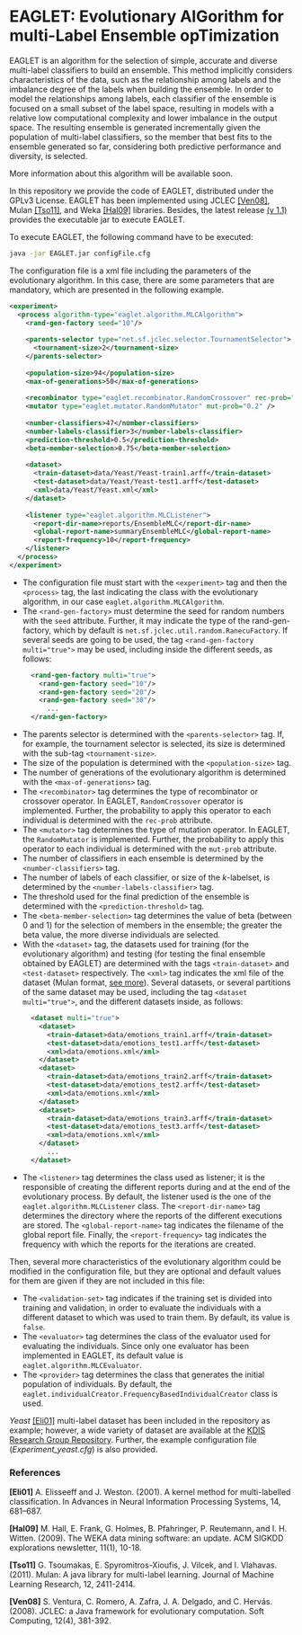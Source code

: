# EAGLET: Evolutionary AlGorithm for multi-Label Ensemble opTimization

EAGLET is an algorithm for the selection of simple, accurate and diverse multi-label classifiers to build an ensemble. This method implicitly considers characteristics of the data, such as the relationship among labels and the imbalance degree of the labels when building the ensemble. In order to model the relationships among labels, each classifier of the ensemble is focused on a small subset of the label space, resulting in models with a relative low computational complexity and lower imbalance in the output space. The resulting ensemble is generated incrementally given the population of multi-label classifiers, so the member that best fits to the ensemble generated so far, considering both predictive performance and diversity, is selected.

More information about this algorithm will be available soon.

<!--
> Jose M. Moyano, Eva L. Gibaja, Krzysztof J. Cios, Sebastián Ventura. "Combining Accurate and Diverse Multi-Label Classifiers Based on Projections of the Output Space Using Evolutionary Algorithms". Submitted to ---. (2019).
-->
<!--
If you use EAGLET, please cite the paper. Further, a [bibtex citation file](https://github.com/i02momuj/EAGLET/blob/master/citation.bib) is also provided.
-->

In this repository we provide the code of EAGLET, distributed under the GPLv3 License. EAGLET has been implemented using JCLEC [[Ven08]](#Ven08), Mulan [[Tso11]](#Tso11), and Weka [[Hal09]](#Hal09)  libraries. Besides, the latest release [(v 1.1)](https://github.com/i02momuj/EAGLET/releases/tag/v1.1) provides the executable jar to execute EAGLET.

To execute EAGLET, the following command have to be executed:
```sh
java -jar EAGLET.jar configFile.cfg
```

The configuration file is a xml file including the parameters of the evolutionary algorithm. In this case, there are some parameters that are mandatory, which are presented in the following example.

```xml
<experiment>
  <process algorithm-type="eaglet.algorithm.MLCAlgorithm">
    <rand-gen-factory seed="10"/>
     
    <parents-selector type="net.sf.jclec.selector.TournamentSelector">
      <tournament-size>2</tournament-size>
    </parents-selector>
     
    <population-size>94</population-size>
    <max-of-generations>50</max-of-generations>    
     
    <recombinator type="eaglet.recombinator.RandomCrossover" rec-prob="0.7" />
    <mutator type="eaglet.mutator.RandomMutator" mut-prob="0.2" />
     
    <number-classifiers>47</number-classifiers>
    <number-labels-classifier>3</number-labels-classifier>
    <prediction-threshold>0.5</prediction-threshold>
    <beta-member-selection>0.75</beta-member-selection>
     
    <dataset>
      <train-dataset>data/Yeast/Yeast-train1.arff</train-dataset>
      <test-dataset>data/Yeast/Yeast-test1.arff</test-dataset>
      <xml>data/Yeast/Yeast.xml</xml>
    </dataset>
    
    <listener type="eaglet.algorithm.MLCListener">
      <report-dir-name>reports/EnsembleMLC</report-dir-name>
      <global-report-name>summaryEnsembleMLC</global-report-name>
      <report-frequency>10</report-frequency> 
    </listener>
  </process>
</experiment>

```

* The configuration file must start with the ```<experiment>``` tag and then the ```<process>``` tag, the last indicating the class with the evolutionary algorithm, in our case ```eaglet.algorithm.MLCAlgorithm```.
* The ```<rand-gen-factory>``` must determine the seed for random numbers with the ```seed``` attribute. Further, it may indicate the type of the rand-gen-factory, which by default is ```net.sf.jclec.util.random.RanecuFactory```. If several seeds are going to be used, the tag ```<rand-gen-factory multi="true">``` may be used, including inside the different seeds, as follows:
  ```xml
    <rand-gen-factory multi="true">
	  <rand-gen-factory seed="10"/>
	  <rand-gen-factory seed="20"/>
	  <rand-gen-factory seed="30"/>
	    ...
    </rand-gen-factory>
  ```
* The parents selector is determined with the ```<parents-selector>``` tag. If, for example, the tournament selector is selected, its size is determined with the sub-tag ```<tournament-size>```.
* The size of the population is determined with the ```<population-size>``` tag.
* The number of generations of the evolutionary algorithm is determined with the ```<max-of-generations>``` tag.
* The ```<recombinator>``` tag determines the type of recombinator or crossover operator. In EAGLET, ```RandomCrossover``` operator is implemented. Further, the probability to apply this operator to each individual is determined with the ```rec-prob``` attribute.
* The ```<mutator>``` tag determines the type of mutation operator. In EAGLET, the ```RandomMutator``` is implemented. Further, the probability to apply this operator to each individual is determined with the ```mut-prob``` attribute.
* The number of classifiers in each ensemble is determined by the ```<number-classifiers>``` tag.
* The number of labels of each classifier, or size of the *k*-labelset, is determined by the ```<number-labels-classifier>``` tag.
* The threshold used for the final prediction of the ensemble is determined with the ```<prediction-threshold>``` tag.
* The ```<beta-member-selection>``` tag determines the value of beta (between 0 and 1) for the selection of members in the ensemble; the greater the beta value, the more diverse individuals are selected.
* With the ```<dataset>``` tag, the datasets used for training (for the evolutionary algorithm) and testing (for testing the final ensemble obtained by EAGLET) are determined with the tags ```<train-dataset>``` and ```<test-dataset>``` respectively. The ```<xml>``` tag indicates the xml file of the dataset (Mulan format, [see more](http://www.uco.es/kdis/mllresources/#MulanFormat)).  Several datasets, or several partitions of the same dataset may be used, including the tag ```<dataset multi="true">```, and the different datasets inside, as follows:
  ```xml
    <dataset multi="true">
      <dataset>
        <train-dataset>data/emotions_train1.arff</train-dataset>
        <test-dataset>data/emotions_test1.arff</test-dataset>
        <xml>data/emotions.xml</xml>
      </dataset>
      <dataset>
        <train-dataset>data/emotions_train2.arff</train-dataset>
        <test-dataset>data/emotions_test2.arff</test-dataset>
        <xml>data/emotions.xml</xml>
      </dataset>
      <dataset>
        <train-dataset>data/emotions_train3.arff</train-dataset>
        <test-dataset>data/emotions_test3.arff</test-dataset>
        <xml>data/emotions.xml</xml>
      </dataset>
        ...
    </dataset>
  ```
* The ```<listener>``` tag determines the class used as listener; it is the responsible of creating the different reports during and at the end of the evolutionary process. By default, the listener used is the one of the ```eaglet.algorithm.MLCListener``` class. The ```<report-dir-name>``` tag determines the directory where the reports of the different executions are stored. The ```<global-report-name>``` tag indicates the filename of the global report file. Finally, the ```<report-frequency>``` tag indicates the frequency with which the reports for the iterations are created.

Then, several more characteristics of the evolutionary algorithm could be modified in the configuration file, but they are optional and default values for them are given if they are not included in this file:
* The ```<validation-set>``` tag  indicates if the training set is divided into training and validation, in order to evaluate the individuals with a different dataset to which was used to train them. By default, its value is ```false```.
* The ```<evaluator>``` tag determines the class of the evaluator used for evaluating the individuals. Since only one evaluator has been implemented in EAGLET, its default value is ```eaglet.algorithm.MLCEvaluator```.
* The ```<provider>``` tag determines the class that generates the initial population of individuals. By default, the ```eaglet.individualCreator.FrequencyBasedIndividualCreator``` class is used.

*Yeast* [[Eli01]](#Eli01) multi-label dataset has been included in the repository as example; however, a wide variety of dataset are available at the [KDIS Research Group Repository](http://www.uco.es/kdis/mllresources/). Further, the example configuration file (*Experiment_yeast.cfg*) is also provided.

### References
<a name="Eli01"></a>**[Eli01]** A. Elisseeff and J. Weston. (2001). A kernel method for multi-labelled classification. In Advances in Neural Information Processing Systems, 14, 681–687.

<a name="Hal09"></a>**[Hal09]** M. Hall, E. Frank, G. Holmes, B. Pfahringer, P. Reutemann, and I. H. Witten. (2009). The WEKA data mining software: an update. ACM SIGKDD explorations newsletter, 11(1), 10-18.

<a name="Tso11"></a>**[Tso11]** G. Tsoumakas, E. Spyromitros-Xioufis, J. Vilcek, and I. Vlahavas. (2011). Mulan: A java library for multi-label learning. Journal of Machine Learning Research, 12, 2411-2414.

<a name="Ven08"></a>**[Ven08]** S. Ventura, C. Romero, A. Zafra, J. A. Delgado, and C. Hervás. (2008). JCLEC: a Java framework for evolutionary computation. Soft Computing, 12(4), 381-392.
